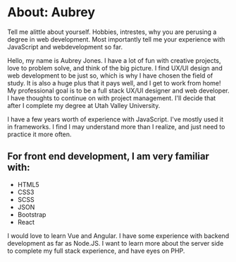 # About: Aubrey 
Tell me alittle about yourself. Hobbies, intrestes, why you are perusing a degree in web development.
Most importantly tell me your experience with JavaScript and webdevelopment so far.


Hello, my name is Aubrey Jones. I have a lot of fun with creative projects, love to problem solve, and think of the big picture. I find UX/UI design and web development to be just so, which is why I have chosen the field of study. It is also a huge plus that it pays well, and I get to work from home! My professional goal is to be a full stack UX/UI designer and web developer. I have thoughts to continue on with project management. I'll decide that after I complete my degree at Utah Valley University. 

I have a few years worth of experience with JavaScript. I've mostly used it in frameworks. I find I may understand more than I realize, and just need to practice it more often. 

## For front end development, I am very familiar with:  
* HTML5
* CSS3 
* SCSS 
* JSON 
* Bootstrap 
* React

I would love to learn Vue and Angular. I have some experience with backend development as far as Node.JS. I want to learn more about the server side to complete my full stack experience, and have eyes on PHP. 
